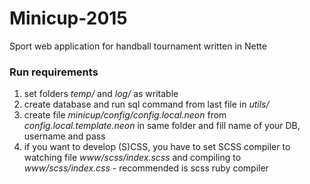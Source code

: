 # Minicup-2015
Sport web application for handball tournament written in Nette


### Run requirements
1. set folders *temp/* and *log/* as writable
2. create database and run sql command from last file in *utils/*
3. create file *minicup/config/config.local.neon* from *config.local.template.neon* in same folder and fill name of your DB, username and pass
4. if you want to develop (S)CSS, you have to set SCSS compiler to watching file *www/scss/index.scss* and compiling to *www/scss/index.css* - recommended is scss ruby compiler